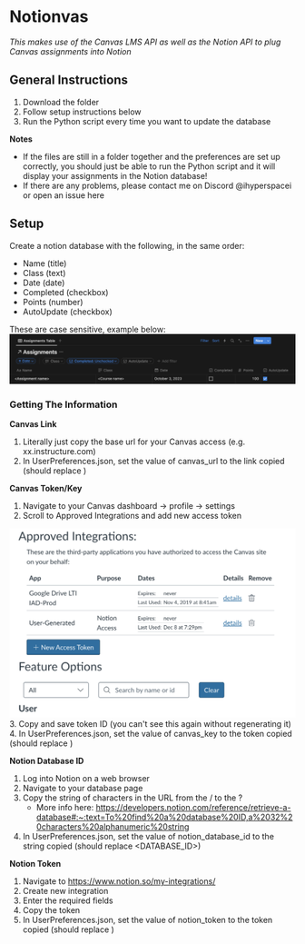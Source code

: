 # Notionvas
*This makes use of the Canvas LMS API as well as the Notion API to plug Canvas assignments into Notion*

## General Instructions  
1. Download the folder  
2. Follow setup instructions below  
3. Run the Python script every time you want to update the database  

**Notes**  
- If the files are still in a folder together and the preferences are set up correctly, you should just be able to run the Python script and it will display your assignments in the Notion database!  
- If there are any problems, please contact me on Discord @ihyperspacei or open an issue here

## Setup
Create a notion database with the following, in the same order:  
- Name (title)  
- Class (text)  
- Date (date)  
- Completed (checkbox)  
- Points (number)  
- AutoUpdate (checkbox)

These are case sensitive, example below:
![Notion Database.png](Docs%2FNotion%20Database.png)


### Getting The Information
**Canvas Link**
1. Literally just copy the base url for your Canvas access (e.g. xx.instructure.com)  
2. In UserPreferences.json, set the value of canvas_url to the link copied (should replace <URL>)

**Canvas Token/Key**
1. Navigate to your Canvas dashboard -> profile -> settings  
2. Scroll to Approved Integrations and add new access token

![Canvas Integrations Window.png](Docs%2FCanvas%20Integrations%20Window.png)
3. Copy and save token ID (you can't see this again without regenerating it)
4. In UserPreferences.json, set the value of canvas_key to the token copied (should replace <KEY>)

**Notion Database ID**
1. Log into Notion on a web browser
2. Navigate to your database page
3. Copy the string of characters in the URL from the / to the ?  
   - More info here: https://developers.notion.com/reference/retrieve-a-database#:~:text=To%20find%20a%20database%20ID,a%2032%20characters%20alphanumeric%20string  
4. In UserPreferences.json, set the value of notion_database_id to the string copied (should replace <DATABASE_ID>)

**Notion Token**  
1. Navigate to https://www.notion.so/my-integrations/
2. Create new integration
3. Enter the required fields
4. Copy the token
5. In UserPreferences.json, set the value of notion_token to the token copied (should replace <TOKEN>)